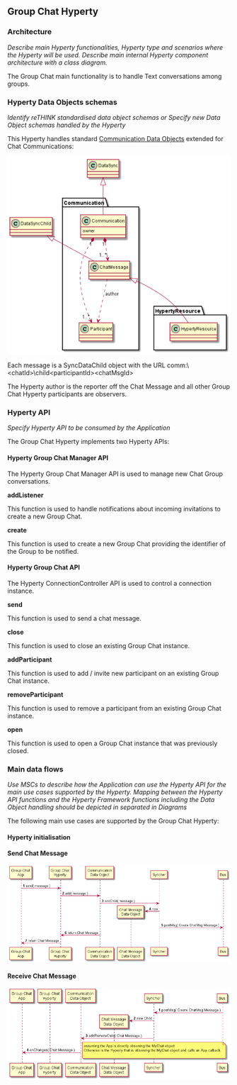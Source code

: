 Group Chat Hyperty
------------------

### Architecture

*Describe main Hyperty functionalities, Hyperty type and scenarios where the Hyperty will be used. Describe main internal Hyperty component architecture with a class diagram.*

The Group Chat main functionality is to handle Text conversations among groups.

### Hyperty Data Objects schemas

*Identify reTHINK standardised data object schemas or Specify new Data Object schemas handled by the Hyperty*

This Hyperty handles standard [Communication Data Objects](https://github.com/reTHINK-project/architecture/tree/master/docs/datamodel/connection) extended for Chat Communications:

![Group Chat Data Model](group-chat-data-model.png)

Each message is a SyncDataChild object with the URL comm:\\<hyperty-creator-domain>\<chatId>\child\<participantId>\<chatMsgId>

The Hyperty author is the reporter off the Chat Message and all other Group Chat Hyperty participants are observers.

### Hyperty API

*Specify Hyperty API to be consumed by the Application*

The Group Chat Hyperty implements two Hyperty APIs:

#### Hyperty Group Chat Manager API

The Hyperty Group Chat Manager API is used to manage new Chat Group conversations.

**addListener**

This function is used to handle notifications about incoming invitations to create a new Group Chat.

**create**

This function is used to create a new Group Chat providing the identifier of the Group to be notified.

#### Hyperty Group Chat API

The Hyperty ConnectionController API is used to control a connection instance.

**send**

This function is used to send a chat message.

**close**

This function is used to close an existing Group Chat instance.

**addParticipant**

This function is used to add / invite new participant on an existing Group Chat instance.

**removeParticipant**

This function is used to remove a participant from an existing Group Chat instance.

**open**

This function is used to open a Group Chat instance that was previously closed.

### Main data flows

*Use MSCs to describe how the Application can use the Hyperty API for the main use cases supported by the Hyperty. Mapping between the Hyperty API functions and the Hyperty Framework functions including the Data Object handling should be depicted in separated in Diagrams*

The following main use cases are supported by the Group Chat Hyperty:

#### Hyperty initialisation

#### Send Chat Message

![Send Message](group-chat-send.png)

#### Receive Chat Message

![Send Message](group-chat-receive.png)
